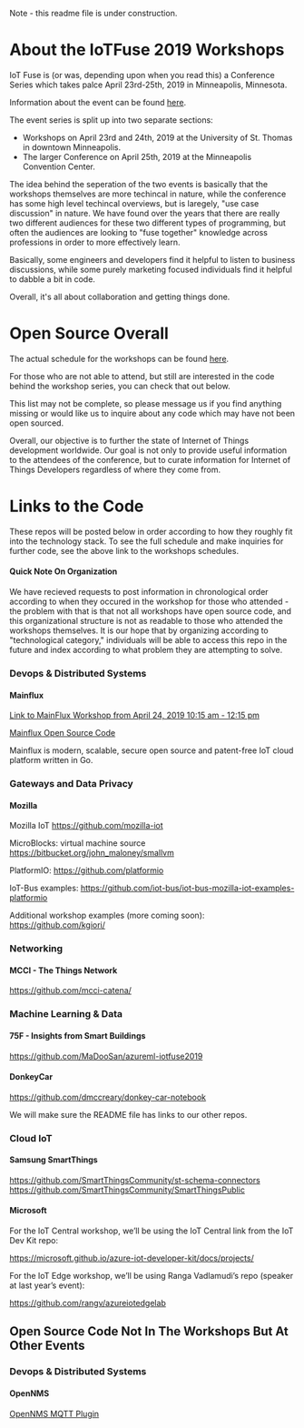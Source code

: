 Note - this readme file is under construction.

# About the IoTFuse 2019 Workshops

IoT Fuse is (or was, depending upon when you read this) a Conference Series which takes palce April 23rd-25th, 2019 in Minneapolis, Minnesota.

Information about the event can be found [here](https://www.iotfuse.com/).

The event series is split up into two separate sections:

  - Workshops on April 23rd and 24th, 2019 at the University of St. Thomas in downtown Minneapolis.
  - The larger Conference on April 25th, 2019 at the Minneapolis Convention Center.
  
The idea behind the seperation of the two events is basically that the workshops themselves are more techincal in nature, while the conference has some high level techincal overviews, but is laregely, "use case discussion" in nature.  We have found over the years that there are really two different audiences for these two different types of programming, but often the audiences are looking to "fuse together" knowledge across professions in order to more effectively learn.

Basically, some engineers and developers find it helpful to listen to business discussions, while some purely marketing focused individuals find it helpful to dabble a bit in code.

Overall, it's all about collaboration and getting things done.

# Open Source Overall

The actual schedule for the workshops can be found [here](https://iotfuseworkshops2019.sched.com/).

For those who are not able to attend, but still are interested in the code behind the workshop series, you can check that out below.

This list may not be complete, so please message us if you find anything missing or would like us to inquire about any code which may have not been open sourced.

Overall, our objective is to further the state of Internet of Things development worldwide.  Our goal is not only to provide useful information to the attendees of the conference, but to curate information for Internet of Things Developers regardless of where they come from.

# Links to the Code

These repos will be posted below in order according to how they roughly fit into the technology stack.  To see the full schedule and make inquiries for further code, see the above link to the workshops schedules.

#### Quick Note On Organization

We have recieved requests to post information in chronological order according to when they occured in the workshop for those who attended - the problem with that is that not all workshops have open source code, and this organizational structure is not as readable to those who attended the workshops themselves.  It is our hope that by organizing according to "technological category," individuals will be able to access this repo in the future and index according to what problem they are attempting to solve.

### Devops & Distributed Systems

#### Mainflux

[Link to MainFlux Workshop from April 24, 2019 10:15 am - 12:15 pm](https://iotfuse.com/sessions/mainflux-workshop/)

[Mainflux Open Source Code](https://github.com/mainflux/mainflux)

Mainflux is modern, scalable, secure open source and patent-free IoT cloud platform written in Go.

### Gateways and Data Privacy

#### Mozilla

Mozilla IoT  https://github.com/mozilla-iot

MicroBlocks: virtual machine source https://bitbucket.org/john_maloney/smallvm

PlatformIO: https://github.com/platformio

IoT-Bus examples: https://github.com/iot-bus/iot-bus-mozilla-iot-examples-platformio

Additional workshop examples (more coming soon): https://github.com/kgiori/

### Networking

#### MCCI - The Things Network

https://github.com/mcci-catena/

### Machine Learning & Data

#### 75F - Insights from Smart Buildings

https://github.com/MaDooSan/azureml-iotfuse2019 

#### DonkeyCar

https://github.com/dmccreary/donkey-car-notebook

We will make sure the README file has links to our other repos.

### Cloud IoT

#### Samsung SmartThings

https://github.com/SmartThingsCommunity/st-schema-connectors 
https://github.com/SmartThingsCommunity/SmartThingsPublic

#### Microsoft

For the IoT Central workshop, we’ll be using the IoT Central link from the IoT Dev Kit repo:

https://microsoft.github.io/azure-iot-developer-kit/docs/projects/

For the IoT Edge workshop, we’ll be using Ranga Vadlamudi’s repo (speaker at last year’s event):

https://github.com/rangv/azureiotedgelab


## Open Source Code Not In The Workshops But At Other Events

### Devops & Distributed Systems

#### OpenNMS

[OpenNMS MQTT Plugin](https://github.com/gallenc/opennms-mqtt-plugin)
